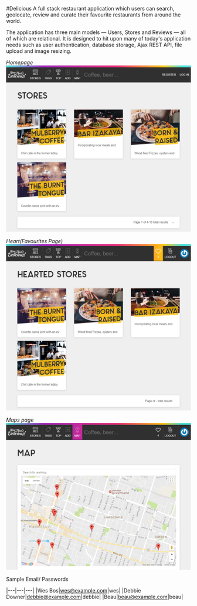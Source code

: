 #Delicious 
A full stack restaurant application which users can search, geolocate, review and curate their favourite restaurants from around the world.

The application has three main models — Users, Stores and Reviews — all of which are relational. It is designed to hit upon many of today's application needs such as user authentication, database storage, Ajax REST API, file upload and image resizing.


_Homepage_
![img](./delicious.now.sh.png)

_Heart(Favourites Page)_
![img](./delicious.now.sh-hearts.png)

_Maps page_
![img](./delicious.now.sh-map.png)



Sample Email/ Passwords

|---|---|---|
|Wes Bos|wes@example.com|wes|
|Debbie Downer|debbie@example.com|debbie|
|Beau|beau@example.com|beau|


